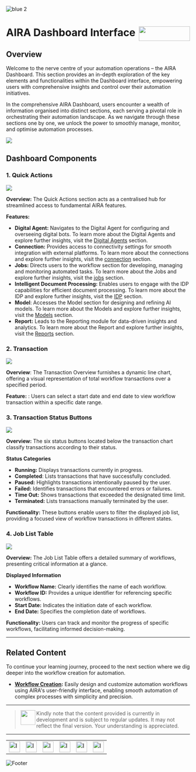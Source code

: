 ![blue 2](https://github.com/airacommunity/AIRA-User-Guide/assets/153823636/d8d04150-3b32-4b48-8485-07dc3c67fbaa)
# AIRA Dashboard Interface  <img align="right" width="140" height="40" src="https://github.com/airacommunity/AIRA-User-Guide-Images/blob/main/ARIA%20Logo%202.png?raw=true">

## Overview

Welcome to the nerve centre of your automation operations – the AIRA Dashboard. This section provides an in-depth exploration of the key elements and functionalities within the Dashboard interface, empowering users with comprehensive insights and control over their automation initiatives.

In the comprehensive AIRA Dashboard, users encounter a wealth of information organised into distinct sections, each serving a pivotal role in orchestrating their automation landscape. As we navigate through these sections one by one, we unlock the power to smoothly manage, monitor, and optimise automation processes.

![](https://lh7-us.googleusercontent.com/4GoQpgFCrZheiKIJoxio5VHW7Tgjxut55iIKJswmE2DEDl9LWpdEXhdAXE8LmSd9Ej56uZvdYbJSdODhCTGSlQdSKUA8rmyFyS6relqI19eD82n5SrsQJ1vXwqG6d5y2wkdulElMlSkay-42aaml3e4)

## Dashboard Components

### 1. Quick Actions

![](https://lh7-us.googleusercontent.com/mxGXMDa12br-x0mri6OWMUVkcHo6y0OT1CN58h76mWqoo2zRzMxhrXrWkX8p1fNAapH8L0MUcZ62_fXtSN6DK3kRpRnE0pHq7p-_dsR6DhsjpxuIBkIY4yxA5hQRecrr1UJ7eKaw5CrrGO-xILtDo10)

**Overview:** The Quick Actions section acts as a centralised hub for streamlined access to fundamental AIRA features.

**Features:**

-   **Digital Agent:** Navigates to the Digital Agent for configuring and overseeing digital bots. To learn more about the Digital Agents and explore further insights, visit the [Digital Agents](https://docs.google.com/document/d/1RlJ5YCCXvarsDfKuWImxXGMqp-kszTQ3lA-luC5674k/edit?usp=sharing) section.
-   **Connection:** Provides access to connectivity settings for smooth integration with external platforms. To learn more about the connections and explore further insights, visit the [connection](https://docs.google.com/document/d/1vnOYQ_jgKVfA_1jhQ8Q1n4fQfGFLuqKapjw9527aDA0/edit?usp=sharing) section.
-   **Jobs:** Directs users to the workflow section for developing, managing and monitoring automated tasks. To learn more about the Jobs and explore further insights, visit the [jobs](https://docs.google.com/document/d/1TDjdIR0_1kyKsvbCdnYDIkbvIbkmHRl0twNVKhVu1rM/edit?usp=sharing) section.
-   **Intelligent Document Processing:** Enables users to engage with the IDP capabilities for efficient document processing. To learn more about the IDP and explore further insights, visit the [IDP](https://docs.google.com/document/d/1DfjMaXw4YhJw1x7SadbS7UYl5Gt5BQJ4xAILOPKJ65M/edit?usp=sharing) section. 
-   **Model**: Accesses the Model section for designing and refining AI models. To learn more about the Models and explore further insights, visit the [Models](https://docs.google.com/document/d/1F6OuMuxcDLYWINeE1GCLuT1Gb9YgOGZhnX6J5-EG4tQ/edit?usp=sharing) section.  
-   **Report:** Leads to the Reporting module for data-driven insights and analytics. To learn more about the Report and explore further insights, visit the [Reports](https://docs.google.com/document/d/1U3r83BpoxqhwoqmtW2tc5dPwWUf9W_RryymNXoCHwOg/edit?usp=sharing) section.
    

### 2. Transaction

![](https://lh7-us.googleusercontent.com/LlMOrpHRQwg9agixGBAvxxUxG6BBsDVWlCawbKXgfEdb0JcZu4rH21PGAyCbPTcxtFoU3FzWuGj8r-9S9nM3jZA3oE_nuUvMFx0pFd4WONDoj9RWbr5hHao6TPDeGiVrPCFJuXv52R5gDsRq-O0_P6s)

**Overview**: The Transaction Overview furnishes a dynamic line chart, offering a visual representation of total workflow transactions over a specified period.

**Feature:** : Users can select a start date and end date to view workflow transaction within a specific date range.


### 3. Transaction Status Buttons

![](https://lh7-us.googleusercontent.com/ahbCxAcMng9iCHKMjqP0EX6DUusRpk8GDfDhby94CbG6UB6Mm0KS7wtUaK-lII9SdkYNDrFP3KYcNvtPd6xbz53wZqdvny69SjmTq00jdEOlyEvac6P-FcXjBlpnHKr51if9F0Bk-O6CusRgIFU5Gvw)

**Overview:**  The six status buttons located below the transaction chart classify transactions according to their status.

**Status Categories**

-   **Running:** Displays transactions currently in progress.
-   **Completed**: Lists transactions that have successfully concluded.
-   **Paused:** Highlights transactions intentionally paused by the user.
-   **Failed:** Identifies transactions that encountered errors or failures.
-   **Time Out:** Shows transactions that exceeded the designated time limit.
-   **Terminated:** Lists transactions manually terminated by the user.
  
**Functionality:** These buttons enable users to filter the displayed job list, providing a focused view of workflow transactions in different states.

### 4. Job List Table

![](https://lh7-us.googleusercontent.com/sG6hWFjWVqjgJonhL9g0UCaRcOK8Fgyq01i2ztfjIZ6PiblDsSshj8xkC_CsqzIx5iAQ2Q-KixDAGywth4uwTozi3nbw7PdeKUMnBKeFJUrZb7eoGMYwUH-VCtbYwFEcDhn8Z9qxG-ZywJOcAU7oFrg)

**Overview:** The Job List Table offers a detailed summary of workflows, presenting critical information at a glance.

**Displayed Information**

-   **Workflow Name:** Clearly identifies the name of each workflow.
-   **Workflow ID:** Provides a unique identifier for referencing specific workflows.
-   **Start Date:** Indicates the initiation date of each workflow.
-   **End Date:** Specifies the completion date of workflows.

**Functionality:** Users can track and monitor the progress of specific workflows, facilitating informed decision-making.

---

## Related Content

To continue your learning journey, proceed to the next section where we dig deeper into the workflow creation for automation.

- **[Workflow Creation](https://github.com/airacommunity/AIRA-User-Guide/blob/main/D.%20Understanding%20of%20AIRA.md):** Easily design and customize automation workflows using AIRA's user-friendly interface, enabling smooth automation of complex processes with simplicity and precision.

----

> <img align="left" width="40" height="40" src="https://github.com/airacommunity/AIRA-User-Guide-Images/blob/main/icon-caution.jpg?raw=true"> Kindly note that the content provided is currently in development and is subject to regular updates. It may not reflect the final version. Your understanding is appreciated.

----

<table border="0" align="center">
  <tr>
    <td><a href="https://aira.fr/"><img src="https://github.com/airacommunity/AIRA-User-Guide-Images/blob/main/icon%20-%20web.png?raw=true" alt="Image 5" width="30" height="30"></a></td>
    <td><a href="https://www.linkedin.com/company/aira-rpa/"><img src="https://github.com/airacommunity/AIRA-User-Guide-Images/blob/main/icon%20-%20linkedin.png?raw=true" alt="Image 1" width="30" height="30"></a></td>
    <td><a href="https://in.pinterest.com/connect_aira/"><img src="https://github.com/airacommunity/AIRA-User-Guide-Images/blob/main/icon%20-%20pinterest.png?raw=true" alt="Image 2" width="30" height="30"></a></td>
    <td><a href="https://www.youtube.com/channel/UCHHCcwQrx-_19sAhu-2R4ww"><img src="https://github.com/airacommunity/AIRA-User-Guide-Images/blob/main/icon%20-%20youtube.png?raw=true" alt="Image 3" width="30" height="30"></a></td>
    <td><a href="https://twitter.com/Aira_RPA"><img src="https://github.com/airacommunity/AIRA-User-Guide-Images/blob/main/icon%20-%20twitter.png?raw=true" alt="Image 4" width="30" height="30"></a></td>
    <td><a href="mailto:connect@aira.fr"><img src="https://github.com/airacommunity/AIRA-User-Guide-Images/blob/main/icon%20-%20gmail.png?raw=true" alt="Image 6" width="30" height="30"></a></td>
  </tr>
</table>


![Footer](https://github.com/airacommunity/AIRA-User-Guide/assets/153823636/6bb25f04-ad9c-476c-b653-c3c1dac1a868)

